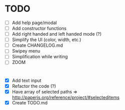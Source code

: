 # TODO

- [ ] Add help page/modal
- [ ] Add constructor functions
- [ ] Add right handed and left handed mode (?)
- [ ] Simplify the UI (color, width, etc.)
- [ ] Create CHANGELOG.md
- [ ] Swipey menu
- [ ] Simplification while writing
- [ ] ZOOM

# 

- [x] Add text input
- [x] Refactor the code (?)
- [x] Have array of selected paths => http://paperjs.org/reference/project/#selecteditems
- [x] Create TODO.md
